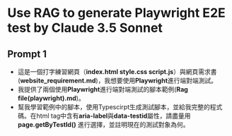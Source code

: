 # Use RAG to generate Playwright E2E test by Claude 3.5 Sonnet

## Prompt 1

- 這是一個打字練習網頁（**index.html style.css script.js**）與網頁需求書(**website_requirement.md**)，我想要使用**Playwright**進行端對端測試。
- 我提供了兩個使用**Playwright**進行端對端測試的腳本範例(**Rag file(playwright).md**)。
- 幫我學習範例中的腳本，使用Typescirpt生成測試腳本，並給我完整的程式碼。在html tag中含有**aria-label**與**data-testid**屬性，請盡量用**page.getByTestId()** 進行選擇，並註明現在的測試對象為何。